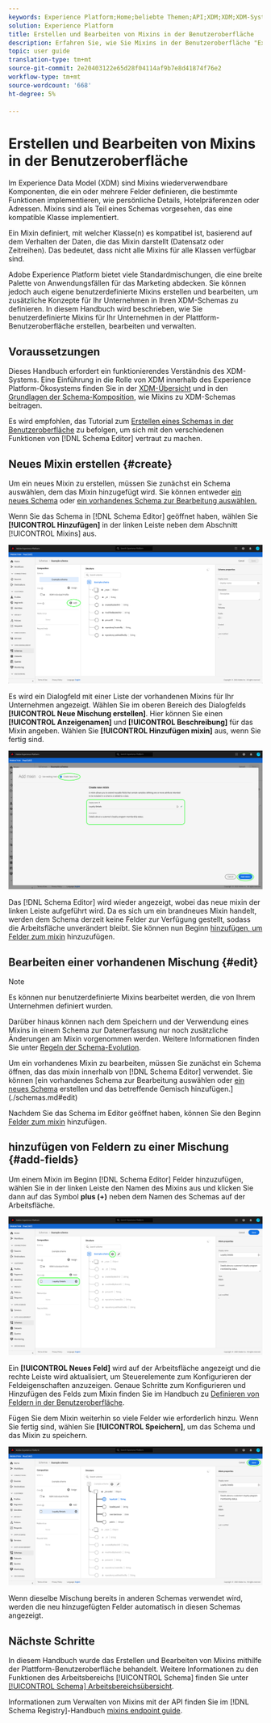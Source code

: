 ```yaml
---
keywords: Experience Platform;Home;beliebte Themen;API;XDM;XDM;XDM-System;Erlebnisdatenmodell;Datenmodell;ui;Workspace;mixin;mixins
solution: Experience Platform
title: Erstellen und Bearbeiten von Mixins in der Benutzeroberfläche
description: Erfahren Sie, wie Sie Mixins in der Benutzeroberfläche "Experience Platform"erstellen und bearbeiten.
topic: user guide
translation-type: tm+mt
source-git-commit: 2e20403122e65d28f04114af9b7e8d41874f76e2
workflow-type: tm+mt
source-wordcount: '668'
ht-degree: 5%

---
```



# Erstellen und Bearbeiten von Mixins in der Benutzeroberfläche

Im Experience Data Model (XDM) sind Mixins wiederverwendbare Komponenten, die ein oder mehrere Felder definieren, die bestimmte Funktionen implementieren, wie persönliche Details, Hotelpräferenzen oder Adressen. Mixins sind als Teil eines Schemas vorgesehen, das eine kompatible Klasse implementiert.

Ein Mixin definiert, mit welcher Klasse(n) es kompatibel ist, basierend auf dem Verhalten der Daten, die das Mixin darstellt (Datensatz oder Zeitreihen). Das bedeutet, dass nicht alle Mixins für alle Klassen verfügbar sind.

Adobe Experience Platform bietet viele Standardmischungen, die eine breite Palette von Anwendungsfällen für das Marketing abdecken. Sie können jedoch auch eigene benutzerdefinierte Mixins erstellen und bearbeiten, um zusätzliche Konzepte für Ihr Unternehmen in Ihren XDM-Schemas zu definieren. In diesem Handbuch wird beschrieben, wie Sie benutzerdefinierte Mixins für Ihr Unternehmen in der Plattform-Benutzeroberfläche erstellen, bearbeiten und verwalten.

## Voraussetzungen

Dieses Handbuch erfordert ein funktionierendes Verständnis des XDM-Systems. Eine Einführung in die Rolle von XDM innerhalb des Experience Platform-Ökosystems finden Sie in der [XDM-Übersicht](../../home.md) und in den [Grundlagen der Schema-Komposition](../../schema/composition.md), wie Mixins zu XDM-Schemas beitragen.

Es wird empfohlen, das Tutorial zum [Erstellen eines Schemas in der Benutzeroberfläche](../../tutorials/create-schema-ui.md) zu befolgen, um sich mit den verschiedenen Funktionen von [!DNL Schema Editor] vertraut zu machen.

## Neues Mixin erstellen {#create}

Um ein neues Mixin zu erstellen, müssen Sie zunächst ein Schema auswählen, dem das Mixin hinzugefügt wird. Sie können entweder [ein neues Schema](./schemas.md#create) oder [ein vorhandenes Schema zur Bearbeitung auswählen.](./schemas.md#edit)

Wenn Sie das Schema in [!DNL Schema Editor] geöffnet haben, wählen Sie **[!UICONTROL Hinzufügen]** in der linken Leiste neben dem Abschnitt [!UICONTROL Mixins] aus.

![](../../images/ui/resources/mixins/add-mixin-button.png)

Es wird ein Dialogfeld mit einer Liste der vorhandenen Mixins für Ihr Unternehmen angezeigt. Wählen Sie im oberen Bereich des Dialogfelds **[!UICONTROL Neue Mischung erstellen]**. Hier können Sie einen **[!UICONTROL Anzeigenamen]** und **[!UICONTROL Beschreibung]** für das Mixin angeben. Wählen Sie **[!UICONTROL Hinzufügen mixin]** aus, wenn Sie fertig sind.

![](../../images/ui/resources/mixins/create-mixin.png)

Das [!DNL Schema Editor] wird wieder angezeigt, wobei das neue mixin der linken Leiste aufgeführt wird. Da es sich um ein brandneues Mixin handelt, werden dem Schema derzeit keine Felder zur Verfügung gestellt, sodass die Arbeitsfläche unverändert bleibt. Sie können nun Beginn [hinzufügen, um Felder zum mixin](#add-fields) hinzuzufügen.

## Bearbeiten einer vorhandenen Mischung {#edit}

>[!NOTE]
>
>Es können nur benutzerdefinierte Mixins bearbeitet werden, die von Ihrem Unternehmen definiert wurden.
>
>Darüber hinaus können nach dem Speichern und der Verwendung eines Mixins in einem Schema zur Datenerfassung nur noch zusätzliche Änderungen am Mixin vorgenommen werden. Weitere Informationen finden Sie unter [Regeln der Schema-Evolution](../../schema/composition.md#evolution).

Um ein vorhandenes Mixin zu bearbeiten, müssen Sie zunächst ein Schema öffnen, das das mixin innerhalb von [!DNL Schema Editor] verwendet. Sie können [ein vorhandenes Schema zur Bearbeitung auswählen oder [ein neues Schema](./schemas.md#create) erstellen und das betreffende Gemisch hinzufügen.](./schemas.md#edit)

Nachdem Sie das Schema im Editor geöffnet haben, können Sie den Beginn [Felder zum mixin](#add-fields) hinzufügen.

## hinzufügen von Feldern zu einer Mischung {#add-fields}

Um einem Mixin im Beginn [!DNL Schema Editor] Felder hinzuzufügen, wählen Sie in der linken Leiste den Namen des Mixins aus und klicken Sie dann auf das Symbol **plus (+)** neben dem Namen des Schemas auf der Arbeitsfläche.

![](../../images/ui/resources/mixins/add-field-button.png)

Ein **[!UICONTROL Neues Feld]** wird auf der Arbeitsfläche angezeigt und die rechte Leiste wird aktualisiert, um Steuerelemente zum Konfigurieren der Feldeigenschaften anzuzeigen. Genaue Schritte zum Konfigurieren und Hinzufügen des Felds zum Mixin finden Sie im Handbuch zu [Definieren von Feldern in der Benutzeroberfläche](../fields/overview.md#define).

Fügen Sie dem Mixin weiterhin so viele Felder wie erforderlich hinzu. Wenn Sie fertig sind, wählen Sie **[!UICONTROL Speichern]**, um das Schema und das Mixin zu speichern.

![](../../images/ui/resources/mixins/complete-mixin.png)

Wenn dieselbe Mischung bereits in anderen Schemas verwendet wird, werden die neu hinzugefügten Felder automatisch in diesen Schemas angezeigt.

## Nächste Schritte

In diesem Handbuch wurde das Erstellen und Bearbeiten von Mixins mithilfe der Plattform-Benutzeroberfläche behandelt. Weitere Informationen zu den Funktionen des Arbeitsbereichs [!UICONTROL Schema] finden Sie unter [[!UICONTROL Schema] Arbeitsbereichsübersicht](../overview.md).

Informationen zum Verwalten von Mixins mit der API finden Sie im [!DNL Schema Registry]-Handbuch [mixins endpoint guide](../../api/mixins.md).